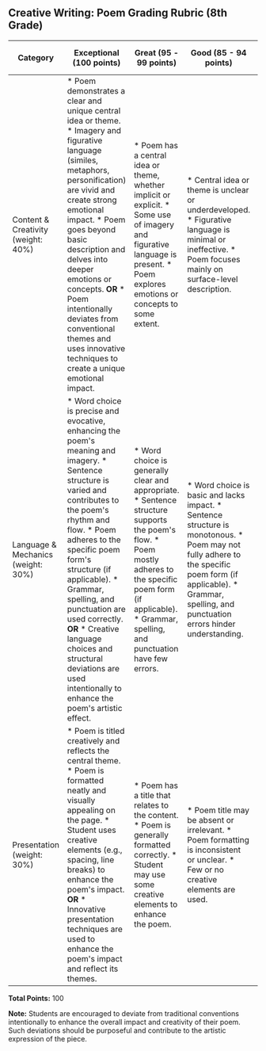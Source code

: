 ## Creative Writing: Poem Grading Rubric (8th Grade)

| Category | Exceptional (100 points) | Great (95 - 99 points) | Good (85 - 94 points) | Satisfactory (60 - 84 points) | Poor (0 - 59 points) |
|---|---|---|---|---|---|
| Content & Creativity (weight: 40%) | * Poem demonstrates a clear and unique central idea or theme.  * Imagery and figurative language (similes, metaphors, personification) are vivid and create strong emotional impact.  * Poem goes beyond basic description and delves into deeper emotions or concepts. **OR** * Poem intentionally deviates from conventional themes and uses innovative techniques to create a unique emotional impact. | * Poem has a central idea or theme, whether implicit or explicit.  * Some use of imagery and figurative language is present.  * Poem explores emotions or concepts to some extent. | * Central idea or theme is unclear or underdeveloped.  * Figurative language is minimal or ineffective.  * Poem focuses mainly on surface-level description. | * Poem lacks a clear central idea or theme.  * Figurative language is absent or misused.  * Poem provides little to no emotional connection. | * Poem lacks any discernible central idea or theme.  * No use of figurative language.  * Poem is entirely superficial with no emotional depth. |
| Language & Mechanics (weight: 30%) | * Word choice is precise and evocative, enhancing the poem's meaning and imagery.  * Sentence structure is varied and contributes to the poem's rhythm and flow.  * Poem adheres to the specific poem form's structure (if applicable).  * Grammar, spelling, and punctuation are used correctly. **OR** * Creative language choices and structural deviations are used intentionally to enhance the poem's artistic effect. | * Word choice is generally clear and appropriate.  * Sentence structure supports the poem's flow.  * Poem mostly adheres to the specific poem form (if applicable).  * Grammar, spelling, and punctuation have few errors. | * Word choice is basic and lacks impact.  * Sentence structure is monotonous.  * Poem may not fully adhere to the specific poem form (if applicable).  * Grammar, spelling, and punctuation errors hinder understanding. | * Word choice is unclear or inappropriate.  * Sentence structure is awkward or confusing.  * Poem significantly deviates from the specific poem form (if applicable).  * Grammar, spelling, and punctuation errors are frequent and distracting. | * Word choice is poor and detracts from the poem.  * Sentence structure is very poor and disrupts the poem's flow.  * Poem does not follow the specific poem form (if applicable).  * Grammar, spelling, and punctuation errors are pervasive and severely hinder comprehension. |
| Presentation (weight: 30%) | * Poem is titled creatively and reflects the central theme.  * Poem is formatted neatly and visually appealing on the page.  * Student uses creative elements (e.g., spacing, line breaks) to enhance the poem's impact. **OR** * Innovative presentation techniques are used to enhance the poem's impact and reflect its themes. | * Poem has a title that relates to the content.  * Poem is generally formatted correctly.  * Student may use some creative elements to enhance the poem. | * Poem title may be absent or irrelevant.  * Poem formatting is inconsistent or unclear.  * Few or no creative elements are used. | * Poem lacks a title or the title is unrelated.  * Poem formatting is sloppy and difficult to read.  * No creative elements are present. | * Poem has no title.  * Poem formatting is unreadable.  * No creative effort is evident in the presentation. |

**Total Points:** 100

**Note:** Students are encouraged to deviate from traditional conventions intentionally to enhance the overall impact and creativity of their poem. Such deviations should be purposeful and contribute to the artistic expression of the piece.
